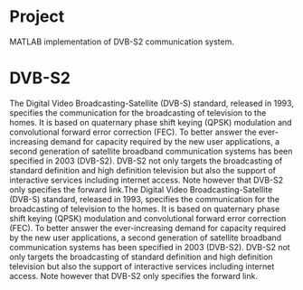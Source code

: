 # Project
MATLAB implementation of DVB-S2 communication system.

# DVB-S2
The Digital Video Broadcasting-Satellite (DVB-S) standard, released in 1993, specifies the communication for the broadcasting of television to the homes. It is based on quaternary phase shift keying (QPSK) modulation and convolutional forward error correction (FEC). To better answer the ever-increasing demand for capacity required by the new user applications, a second generation of satellite broadband communication systems has been specified in 2003 (DVB-S2). DVB-S2 not only targets the broadcasting of standard definition and high definition television but also the support of interactive services including internet access. Note however that DVB-S2 only specifies the forward link.The Digital Video Broadcasting-Satellite (DVB-S) standard, released in 1993, specifies the communication for the broadcasting of television to the homes. It is based on quaternary phase shift keying (QPSK) modulation and convolutional forward error correction (FEC). To better answer the ever-increasing demand for capacity required by the new user applications, a second generation of satellite broadband communication systems has been specified in 2003 (DVB-S2). DVB-S2 not only targets the broadcasting of standard definition and high definition television but also the support of interactive services including internet access. Note however that DVB-S2 only specifies the forward link.
